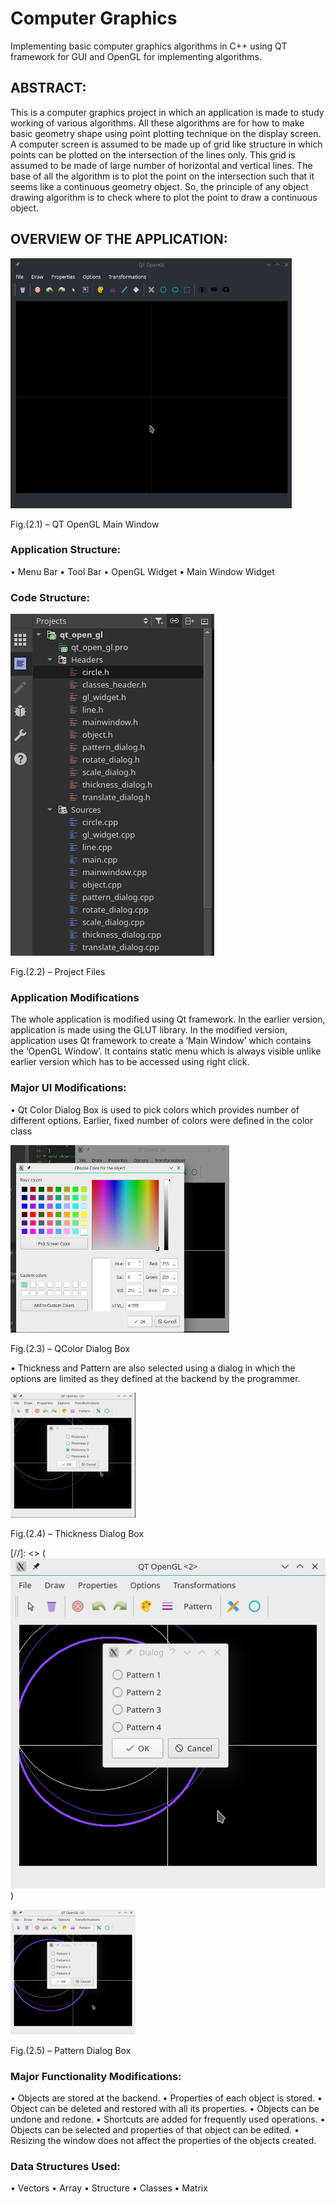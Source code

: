 # Computer Graphics
Implementing basic computer graphics algorithms in C++ using QT framework for GUI and OpenGL for implementing algorithms.

## ABSTRACT:
This is a computer graphics project in which an application is made to study working of various algorithms. All these algorithms are for how to make basic geometry shape using point plotting technique on the display screen. A computer screen is assumed to be made up of grid like structure in which points can be plotted on the intersection of the lines only.  This grid is assumed to be made of large number of horizontal and vertical lines. The base of all the algorithm is to plot the point on the intersection such that it seems like a continuous geometry object. So, the principle of any object drawing algorithm is to check where to plot the point to draw a continuous object.

## OVERVIEW OF THE APPLICATION:

<img src="https://github.com/nadeshseen/qt_opengl/blob/master/Screenshot/Screenshot_20181031_173517.png" width="450" height="400" >

Fig.(2.1) – QT OpenGL Main Window

### Application Structure:
  •	Menu Bar
  •	Tool Bar
  •	OpenGL Widget
  •	Main Window Widget

### Code Structure:

![Project Files](https://github.com/nadeshseen/qt_opengl/blob/master/Screenshot/Screenshot_20180916_110205.png)

Fig.(2.2) – Project Files

### Application Modifications

The whole application is modified using Qt framework. In the earlier version, application is made using the GLUT library. In the modified version, application uses Qt framework to create a ‘Main Window’ which contains the ‘OpenGL Window’. It contains static menu which is always visible unlike earlier version which has to be accessed using right click.

### Major UI Modifications:
  •	Qt Color Dialog Box is used to pick colors which provides number of different options. Earlier, fixed number of colors were defined in the color class

<img src="https://github.com/nadeshseen/qt_opengl/blob/master/Screenshot/Screenshot_20180916_103146.png" width="350" height="300" >

Fig.(2.3) – QColor Dialog Box

  •	Thickness and Pattern are also selected using a dialog in which the options are limited as they defined at the backend by the programmer.

<img src="https://github.com/nadeshseen/qt_opengl/blob/master/Screenshot/Screenshot_20180916_103225.png" width="200" height="200" >

Fig.(2.4) – Thickness Dialog Box          

[comment]: <> (This is a comment, it will not be included)


[//]: <> (![Pattern Dialog Box](https://github.com/nadeshseen/qt_opengl/blob/master/Screenshot/Screenshot_20180916_103300.png))

<img src="https://github.com/nadeshseen/qt_opengl/blob/master/Screenshot/Screenshot_20180916_103300.png" width="200" height="200" >

 Fig.(2.5) – Pattern Dialog Box
 
 
### Major Functionality Modifications:
•	Objects are stored at the backend. 
•	Properties of each object is stored. 
•	Object can be deleted and restored with all its properties. 
•	Objects can be undone and redone. 
•	Shortcuts are added for frequently used operations. 
•	Objects can be selected and properties of that object can be edited. 
•	Resizing the window does not affect the properties of the objects created. 

### Data Structures Used:
• Vectors
• Array
• Structure
• Classes
• Matrix
